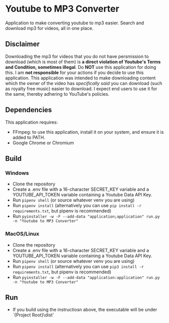 # Youtube to MP3 Converter
Application to make converting youtube to mp3 easier. Search and download mp3 for videos, all in one place.

## Disclaimer
Downloading the mp3 for videos that you do not have persmission to download (which is most of them) is **a direct violation of Youtube's Terms and Condition, sometimes illegal**. Do **NOT** use this application for doing this. I am **not responsible** for your actions if you decide to use this application. This application was intended to make downloading content which the owner of the video has *specifically said* you can download (such as royalty free music) easier to download. I expect end users to use it for the same, thereby adhering to YouTube's policies.

## Dependencies
This application requires:
* FFmpeg: to use this application, install it on your system, and ensure it is added to PATH.
* Google Chrome or Chromium

## Build
### Windows
* Clone the repository
* Create a .env file with a 16-character SECRET_KEY variable and a YOUTUBE_API_TOKEN variable containing a Youtube Data API Key.
* Run `pipenv shell` (or source whatever venv you are using)
* Run `pipenv install` (alternatively you can use `pip install -r requirements.txt`, but pipenv is recommended)
* Run `pyinstaller -w -F --add-data "application;application" run.py -n "Youtube to MP3 Converter"`

### MacOS/Linux
* Clone the repository
* Create a .env file with a 16-character SECRET_KEY variable and a YOUTUBE_API_TOKEN variable containing a Youtube Data API Key.
* Run `pipenv shell` (or source whatever venv you are using)
* Run `pipenv install` (alternatively you can use `pip3 install -r requirements.txt`, but pipenv is recommended)
* Run `pyinstaller -w -F --add-data "application:application" run.py -n "Youtube to MP3 Converter"`

## Run
* If you build using the instructiosn above, the executable will be under `{Project Root}\dist\'
